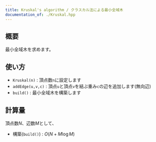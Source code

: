```yaml
---
title: Kruskal's algorithm / クラスカル法による最小全域木
documentation_of: ./Kruskal.hpp
---
```


## 概要
最小全域木を求めます。

## 使い方
- `Kruskal(n)` : 頂点数`n`に設定します
- `addEdge(u,v,c)` : 頂点`u`と頂点`v`を結ぶ重み`c`の辺を追加します(無向辺)
- `build()` : 最小全域木を構築します

## 計算量
頂点数$N$、辺数$M$として、
- 構築(`build()`) : $O(N + M\log M)$
